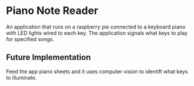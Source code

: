 # Piano Note Reader
An application that runs on a raspberry pie connected to a keyboard piano with LED lights wired to each key. The application signals what keys to play for specified songs. 

## Future Implementation
Feed the app piano sheets and it uses computer vision to identift what keys to illuminate.
